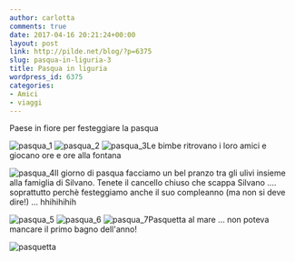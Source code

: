 ```yaml
---
author: carlotta
comments: true
date: 2017-04-16 20:21:24+00:00
layout: post
link: http://pilde.net/blog/?p=6375
slug: pasqua-in-liguria-3
title: Pasqua in liguria
wordpress_id: 6375
categories:
- Amici
- viaggi
---
```


Paese in fiore per festeggiare la pasqua

![pasqua_1](http://pilde.net/blog/wp-content/uploads/2017/05/pasqua_1.jpg) ![pasqua_2](http://pilde.net/blog/wp-content/uploads/2017/05/pasqua_2.jpg) ![pasqua_3](http://pilde.net/blog/wp-content/uploads/2017/05/pasqua_3.jpg)Le bimbe ritrovano i loro amici e giocano ore e ore alla fontana

![pasqua_4](http://pilde.net/blog/wp-content/uploads/2017/05/pasqua_4.jpg)Il giorno di pasqua facciamo un bel pranzo tra gli ulivi insieme alla famiglia di Silvano. Tenete il cancello chiuso che scappa Silvano .... soprattutto perchè festeggiamo anche il suo compleanno (ma non si deve dire!) ... hhihihihih

![pasqua_5](http://pilde.net/blog/wp-content/uploads/2017/05/pasqua_5.jpg) ![pasqua_6](http://pilde.net/blog/wp-content/uploads/2017/05/pasqua_6.jpg) ![pasqua_7](http://pilde.net/blog/wp-content/uploads/2017/05/pasqua_7.jpg)Pasquetta al mare ... non poteva mancare il primo bagno dell'anno!

![pasquetta](http://pilde.net/blog/wp-content/uploads/2017/05/pasquetta.jpg)
